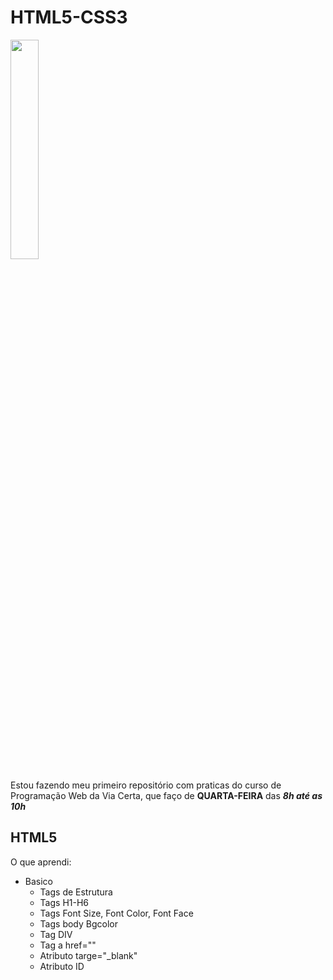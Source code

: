 # HTML5-CSS3

<img src="https://encrypted-tbn0.gstatic.com/images?q=tbn:ANd9GcQDMz5txWEho2bi0brMi3eHqN3VkSRZlEgWSnrs_HG2Bg&s" width="30%">

Estou fazendo meu primeiro repositório com praticas do curso de Programação Web da Via Certa,
que faço de **QUARTA-FEIRA** das _**8h até as 10h**_

## HTML5
O que aprendi:
- Basico
  - Tags de Estrutura
  - Tags H1-H6
  - Tags Font Size, Font Color, Font Face
  - Tags body Bgcolor
  - Tag DIV
  - Tag a href=""
  - Atributo targe="_blank"
  - Atributo ID

